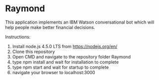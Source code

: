 # Raymond

This application implements an IBM Watson conversational bot which will help people make better financial decisions.

Instructions:
1. Install node.js 4.5.0 LTS from https://nodejs.org/en/ <br>
2. Clone this repository
3. Open CMD and navigate to the repository folder Raymond
4. type npm install and wait for installation to complete
5. type npm start and wait for startup to complete
6. navigate your browser to localhost:3000
